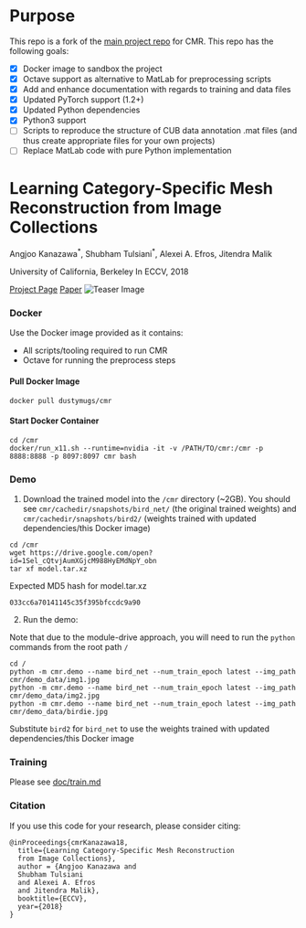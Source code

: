 # Purpose

This repo is a fork of the [main project repo](https://github.com/akanazawa/cmr) for CMR. This repo has the following goals:

- [X] Docker image to sandbox the project
- [X] Octave support as alternative to MatLab for preprocessing scripts
- [X] Add and enhance documentation with regards to training and data files
- [X] Updated PyTorch support (1.2+)
- [X] Updated Python dependencies
- [X] Python3 support
- [ ] Scripts to reproduce the structure of CUB data annotation .mat files (and thus create appropriate files for your own projects)
- [ ] Replace MatLab code with pure Python implementation

# Learning Category-Specific Mesh Reconstruction from Image Collections

Angjoo Kanazawa<sup>\*</sup>, Shubham Tulsiani<sup>\*</sup>, Alexei A. Efros, Jitendra Malik

University of California, Berkeley
In ECCV, 2018

[Project Page](https://akanazawa.github.io/cmr/)
[Paper](https://arxiv.org/pdf/1803.07549.pdf)
![Teaser Image](https://akanazawa.github.io/cmr/resources/images/teaser.png)

### Docker

Use the Docker image provided as it contains:

- All scripts/tooling required to run CMR
- Octave for running the preprocess steps

#### Pull Docker Image

```
docker pull dustymugs/cmr
```

#### Start Docker Container

```
cd /cmr
docker/run_x11.sh --runtime=nvidia -it -v /PATH/TO/cmr:/cmr -p 8888:8888 -p 8097:8097 cmr bash
```

### Demo

1. Download the trained model into the `/cmr` directory (~2GB). You should see `cmr/cachedir/snapshots/bird_net/` (the original trained weights) and `cmr/cachedir/snapshots/bird2/` (weights trained with updated dependencies/this Docker image)

```
cd /cmr
wget https://drive.google.com/open?id=1Sel_cQtvjAumXGjcM988HyEMdNpY_obn
tar xf model.tar.xz
```

Expected MD5 hash for model.tar.xz

```
033cc6a70141145c35f395bfccdc9a90
```

2. Run the demo:

Note that due to the module-drive approach, you will need to run the `python` commands from the root path `/`

```
cd /
python -m cmr.demo --name bird_net --num_train_epoch latest --img_path cmr/demo_data/img1.jpg
python -m cmr.demo --name bird_net --num_train_epoch latest --img_path cmr/demo_data/img2.jpg
python -m cmr.demo --name bird_net --num_train_epoch latest --img_path cmr/demo_data/birdie.jpg
```

Substitute `bird2` for `bird_net` to use the weights trained with updated dependencies/this Docker image

### Training
Please see [doc/train.md](doc/train.md)

### Citation
If you use this code for your research, please consider citing:
```
@inProceedings{cmrKanazawa18,
  title={Learning Category-Specific Mesh Reconstruction
  from Image Collections},
  author = {Angjoo Kanazawa and
  Shubham Tulsiani
  and Alexei A. Efros
  and Jitendra Malik},
  booktitle={ECCV},
  year={2018}
}
```
